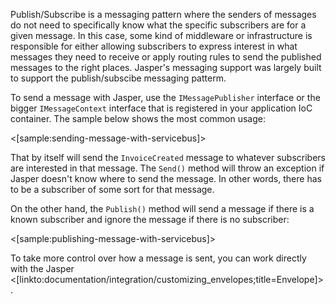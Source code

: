 <!--title:Publishing and Sending -->

Publish/Subscribe is a messaging pattern where the senders of messages do not need to specifically know what the specific subscribers are for a given message. In this case, some kind of middleware or infrastructure is responsible for either allowing subscribers to express interest in what messages they need to receive or apply routing rules to send the published messages to the right places. Jasper's messaging support was largely built to support the publish/subscibe messaging patterm.

To send a message with Jasper, use the `IMessagePublisher` interface or the bigger `IMessageContext` interface that
is registered in your application IoC container. The sample below shows the most common usage:

<[sample:sending-message-with-servicebus]>

That by itself will send the `InvoiceCreated` message to whatever subscribers are interested in
that message. The `Send()` method will throw an exception if Jasper doesn't know where to send the message. In other words,
there has to be a subscriber of some sort for that message.

On the other hand, the `Publish()` method will send a message if there is a known subscriber and ignore the message if there is
no subscriber:

<[sample:publishing-message-with-servicebus]>

To take more control over how a message is sent, you can work directly with the Jasper <[linkto:documentation/integration/customizing_envelopes;title=Envelope]>.
